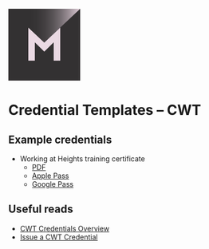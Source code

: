 [![MATTR](/docs/assets/mattr-logo-square.svg)](https://github.com/mattrglobal)

# Credential Templates – CWT

## Example credentials

- Working at Heights training certificate 
    - [PDF](./pdf/WorkingAtHeightsCertVC/)
    - [Apple Pass](./apple-pass/WorkingAtHeightsCertVC/)
    - [Google Pass](./google-pass/WorkingAtHeightsCertVC/)

## Useful reads

- [CWT Credentials Overview](https://learn.mattr.global/docs/cwt)
- [Issue a CWT Credential](https://learn.mattr.global/guides/issuance-direct/cwt)
